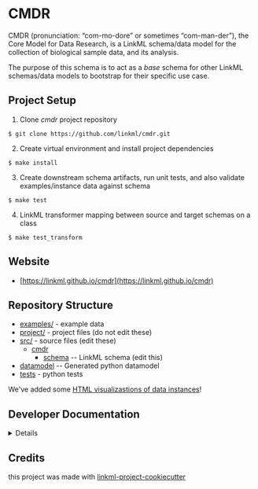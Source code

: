 # CMDR

CMDR (pronunciation: “com-mo-dore” or sometimes “com-man-der”), the Core Model for Data Research, is a LinkML schema/data model for the collection of biological sample data, and its analysis.

The purpose of this schema is to act as a *base* schema for other LinkML schemas/data models to bootstrap for their specific use case.

## Project Setup

1. Clone *cmdr* project repository

```
$ git clone https://github.com/linkml/cmdr.git
```

2. Create virtual environment and install project dependencies
```
$ make install
```

3. Create downstream schema artifacts, run unit tests, and also validate examples/instance data against schema
```
$ make test
```

4. LinkML transformer mapping between source and target schemas on a class
```
$ make test_transform
```

## Website

* [https://linkml.github.io/cmdr](https://linkml.github.io/cmdr)

## Repository Structure

* [examples/](examples/) - example data
* [project/](project/) - project files (do not edit these)
* [src/](src/) - source files (edit these)
    * [cmdr](src/cmdr)
        * [schema](src/cmdr/schema) -- LinkML schema (edit this)
* [datamodel](src/cmdr/datamodel) -- Generated python datamodel
* [tests](tests/) - python tests

We've added
some [HTML visualizastions of data instances](https://htmlpreview.github.io/?https://github.com/linkml/cmdr/blob/master/examples/Container-material-entities.html)!

## Developer Documentation

<details>
Use the `make` command to generate project artefacts:

- `make all`: make everything
- `make deploy`: deploys site

</details>

## Credits

this project was made with [linkml-project-cookiecutter](https://github.com/linkml/linkml-project-cookiecutter)
